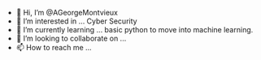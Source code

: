 - 👋 Hi, I’m @AGeorgeMontvieux
- 👀 I’m interested in ... Cyber Security
- 🌱 I’m currently learning ... basic python to move into machine learning.
- 💞️ I’m looking to collaborate on ...
- 📫 How to reach me ...

<!---
AGeorgeMontvieux/AGeorgeMontvieux is a ✨ special ✨ repository because its `README.md` (this file) appears on your GitHub profile.
You can click the Preview link to take a look at your changes.
--->
